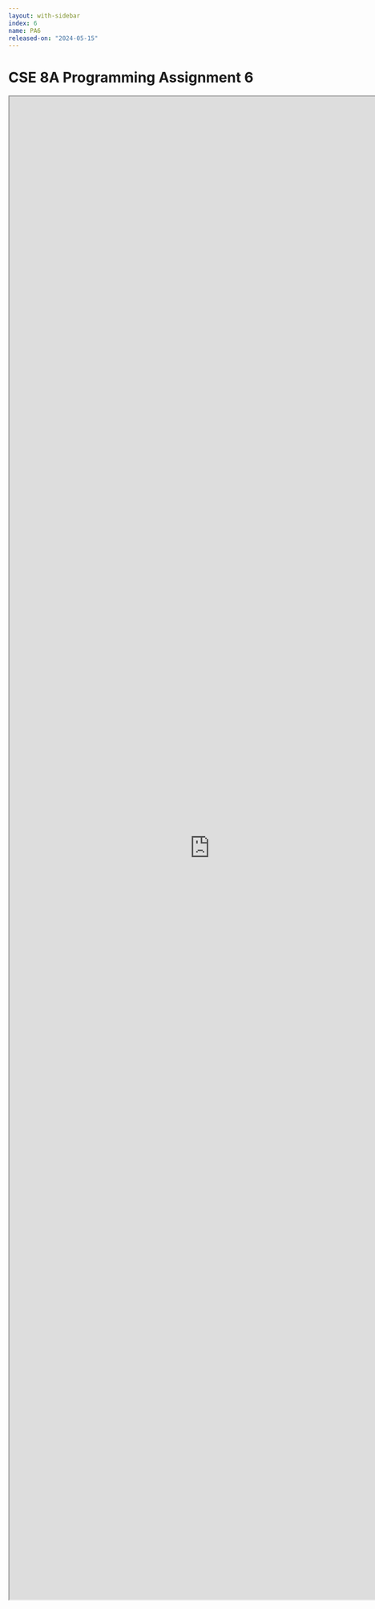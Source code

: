 ```yaml
---
layout: with-sidebar
index: 6
name: PA6
released-on: "2024-05-15"
---
```


# CSE 8A Programming Assignment 6

<iframe src="https://docs.google.com/document/d/e/2PACX-1vT0_0P3Ub8Pp09wWGd0_Atake94F_wgqhAkFosrMNKPyGoYOrxa-nUj5knWiHNlSUU4nJDlr6vmJIdQ/pub?embedded=true" width="800px" height="3000px"></iframe>
